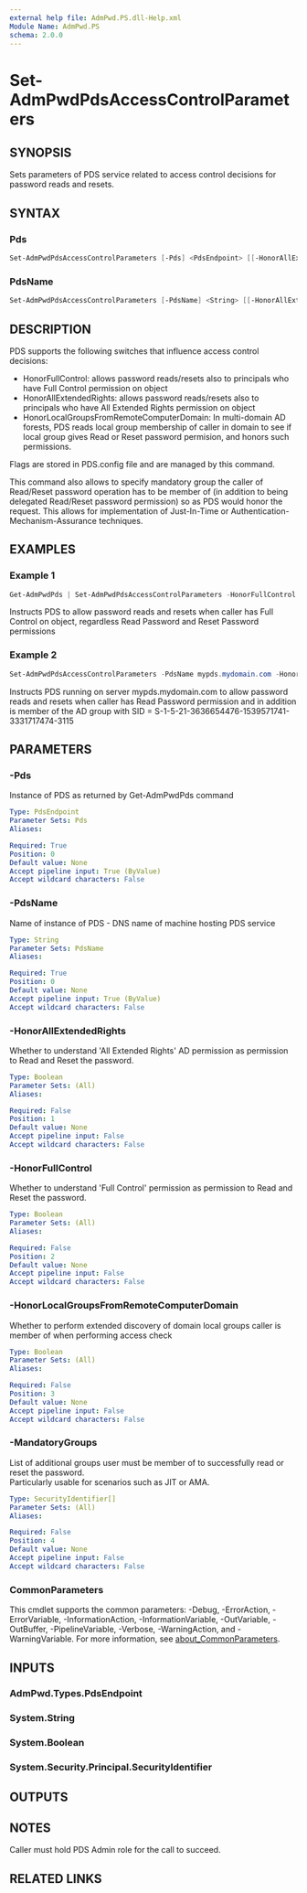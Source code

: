 ```yaml
---
external help file: AdmPwd.PS.dll-Help.xml
Module Name: AdmPwd.PS
schema: 2.0.0
---
```


# Set-AdmPwdPdsAccessControlParameters

## SYNOPSIS
Sets parameters of PDS service related to access control decisions for password reads and resets.

## SYNTAX

### Pds
```powershell
Set-AdmPwdPdsAccessControlParameters [-Pds] <PdsEndpoint> [[-HonorAllExtendedRights] <Boolean>] [[-HonorFullControl] <Boolean>] [[-HonorLocalGroupsFromRemoteComputerDomain] <Boolean>] [[-MandatoryGroups] <SecurityIdentifier[]>] [<CommonParameters>]
```

### PdsName
```powershell
Set-AdmPwdPdsAccessControlParameters [-PdsName] <String> [[-HonorAllExtendedRights] <Boolean>] [[-HonorFullControl] <Boolean>] [[-HonorLocalGroupsFromRemoteComputerDomain] <Boolean>] [[-MandatoryGroups] <SecurityIdentifier[]>] [<CommonParameters>]
```

## DESCRIPTION
PDS supports the following switches that influence access control decisions:
-  HonorFullControl: allows password reads/resets also to principals who have Full Control permission on object
- HonorAllExtendedRights: allows password reads/resets also to principals who have All Extended Rights permission on object
- HonorLocalGroupsFromRemoteComputerDomain: In multi-domain AD forests, PDS reads local group membership of caller in domain to see if local group gives Read or Reset password permision, and honors such permissions.

Flags are stored in PDS.config file and are managed by this command.

This command also allows to specify mandatory group the caller of Read/Reset password operation has to be member of (in addition to being delegated Read/Reset password permission) so as PDS would honor the request. This allows for implementation of Just-In-Time or Authentication-Mechanism-Assurance techniques.

## EXAMPLES

### Example 1
```powershell
Get-AdmPwdPds | Set-AdmPwdPdsAccessControlParameters -HonorFullControl $true
```

Instructs PDS to allow password reads and resets when caller has Full Control on object, regardless Read Password and Reset Password permissions

### Example 2
```powershell
Set-AdmPwdPdsAccessControlParameters -PdsName mypds.mydomain.com -HonorFullControl $false -HonorAllExtendedRights $false -MandatoryGroups @('S-1-5-21-3636654476-1539571741-3331717474-3115')
```

Instructs PDS running on server mypds.mydomain.com to allow password reads and resets when caller has Read Password permission and in addition is member of the AD group with SID = S-1-5-21-3636654476-1539571741-3331717474-3115

## PARAMETERS

### -Pds
Instance of PDS as returned by Get-AdmPwdPds command

```yaml
Type: PdsEndpoint
Parameter Sets: Pds
Aliases:

Required: True
Position: 0
Default value: None
Accept pipeline input: True (ByValue)
Accept wildcard characters: False
```

### -PdsName
Name of instance of PDS  - DNS name of machine hosting PDS service

```yaml
Type: String
Parameter Sets: PdsName
Aliases:

Required: True
Position: 0
Default value: None
Accept pipeline input: True (ByValue)
Accept wildcard characters: False
```

### -HonorAllExtendedRights
Whether to understand 'All Extended Rights' AD permission as permission to Read and Reset the password.

```yaml
Type: Boolean
Parameter Sets: (All)
Aliases:

Required: False
Position: 1
Default value: None
Accept pipeline input: False
Accept wildcard characters: False
```

### -HonorFullControl
Whether to understand 'Full Control' permission as permission to Read and Reset the password.

```yaml
Type: Boolean
Parameter Sets: (All)
Aliases:

Required: False
Position: 2
Default value: None
Accept pipeline input: False
Accept wildcard characters: False
```

### -HonorLocalGroupsFromRemoteComputerDomain
Whether to perform extended discovery of domain local groups caller is member of when performing access check

```yaml
Type: Boolean
Parameter Sets: (All)
Aliases:

Required: False
Position: 3
Default value: None
Accept pipeline input: False
Accept wildcard characters: False
```

### -MandatoryGroups
List of additional groups user must be member of to successfully read or reset the password.  
Particularly usable for scenarios such as JIT or AMA.

```yaml
Type: SecurityIdentifier[]
Parameter Sets: (All)
Aliases:

Required: False
Position: 4
Default value: None
Accept pipeline input: False
Accept wildcard characters: False
```

### CommonParameters
This cmdlet supports the common parameters: -Debug, -ErrorAction, -ErrorVariable, -InformationAction, -InformationVariable, -OutVariable, -OutBuffer, -PipelineVariable, -Verbose, -WarningAction, and -WarningVariable. For more information, see [about_CommonParameters](http://go.microsoft.com/fwlink/?LinkID=113216).

## INPUTS

### AdmPwd.Types.PdsEndpoint
### System.String
### System.Boolean
### System.Security.Principal.SecurityIdentifier
## OUTPUTS

## NOTES
Caller must hold PDS Admin role for the call to succeed.

## RELATED LINKS
